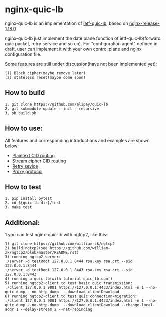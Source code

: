 nginx-quic-lb
====
nginx-quic-lb is an implementation of [ietf-quic-lb](https://tools.ietf.org/html/draft-ietf-quic-load-balancers-08), based on [nginx-release-1.18.0](https://github.com/nginx/nginx/tree/release-1.18.0)

nginx-quic-lb just implement the date plane function of ietf-quic-lb(forward quic packet, retry service and so on).
For "configuration agent" defined in draft, user can implement it with your own control plane and nginx configuration file.

Some features are still under discussion(have not been implemented yet):
```
(1) Block cipher(maybe remove later)
(2) stateless reset(maybe come soon)
```

How to build
----
```
1. git clone https://github.com/alipay/quic-lb
2. git submodule update --init --recursive
3. sh build.sh
```

How to use:
----
All features and corresponding introductions and examples are shown below:
- [Plaintext CID routing](/example/plaintext/README.md)
- [Stream cipher CID routing](example/stream_cipher/README.md)
- [Retry sevice](example/retry_service/README.md)
- [Proxy protocol](example/proxy_protocol/README.md)

How to test
----
```
1. pip install pytest
2. cd ${quic-lb-dir}/test
3. make test
```

Additional:
----
1.you can test nginx-quic-lb with ngtcp2, like this:
```
1) git clone https://github.com/william-zk/ngtcp2
2) build ngtcp2(see https://github.com/william-zk/ngtcp2/blob/master/README.rst)
3) running ngtcp2-server:
./server -d testRoot 127.0.0.1 8444 rsa.key rsa.crt --sid 127.0.0.1:8444
./server -d testRoot 127.0.0.1 8443 rsa.key rsa.crt --sid 127.0.0.1:8443
4) running a quic-lb(with tutorial quic_lb.conf)
5) running ngtcp2-client to test basic quic transmission:
./client 127.0.0.1 9001 https://127.0.0.1:4433/index.html -n 1 --no-quic-dump --no-http-dump  --download clientDownload
6) running ngtcp2-client to test quic connection-migration:
./client 127.0.0.1 9001 https://127.0.0.1:4433/index.html -n 1 --no-quic-dump --no-http-dump  --download clientDownload --change-local-addr 1 --delay-stream 2 --nat-rebinding
```
